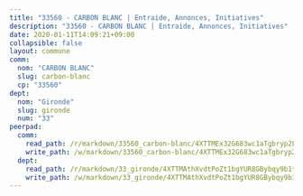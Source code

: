 ```yaml
---
title: "33560 - CARBON BLANC | Entraide, Annonces, Initiatives"
description: "33560 - CARBON BLANC | Entraide, Annonces, Initiatives"
date: 2020-01-11T14:09:21+09:00
collapsible: false
layout: commune
comm:
  nom: "CARBON BLANC"
  slug: carbon-blanc
  cp: "33560"
dept:
  nom: "Gironde"
  slug: gironde
  num: "33"
peerpad:
  comm:
    read_path: /r/markdown/33560_carbon-blanc/4XTTMEx32G683wc1aTgbryp2LwiqY7KjmpcQEE2mkKgTpR1AS
    write_path: /w/markdown/33560_carbon-blanc/4XTTMEx32G683wc1aTgbryp2LwiqY7KjmpcQEE2mkKgTpR1AS-K3TgUCVqCP7TNfShHFhN7GyiAe6hHknru68bf8ysjBayhhYjjZej1NBLEVS9G8xFdCMD7jNQdg59jHPALWVni3o4j8Zbznpr6VHbnzhgHu1orMRdA3yNvGDztJJBCAaXAnX3eM3g
  dept:
    read_path: /r/markdown/33_gironde/4XTTMAthXvdtPoZt1bgYUR8GBybqy9b1tLUaaKDw5iKj57LRt
    write_path: /w/markdown/33_gironde/4XTTMAthXvdtPoZt1bgYUR8GBybqy9b1tLUaaKDw5iKj57LRt-K3TgU8ogmN5s8hbKrZhkV9P1KQiFepNWXjoYRvdMTW1jt7eRXTmrjG677tN9mcUTsALjzYGgb8mvcrYPJn2Jd8cTiBmF9aZcbgdcQL1kzCPJnSf6X8tpEcGPdTr5qT6cQqEpt6oQ
---
```



